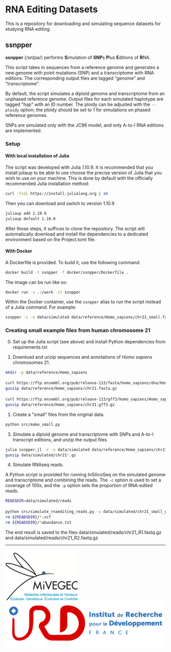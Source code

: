 # RNA Editing Datasets

This is a repository for downloading and simulating sequence datasets for studying RNA editing.

## ssnpper

**ssnpper** (/snɪ́pə/) performs **S**imulation of **SNP**s **P**lus **E**ditions of **R**NA.

This script takes in sequences from a reference genome and generates a new genome with point mutations (SNP) and a transcriptome with RNA editions.
The corresponding output files are tagged "genome" and "transcriptome".

By default, the script simulates a diploid genome and transcriptome from an unphased reference genome. Output files for each simulated haplotype are tagged "hap" with an ID number.
The ploidy can be adjusted with the `--ploidy` option; the ploidy should be set to 1 for simulations on phased reference genomes.

SNPs are simulated only with the JC96 model, and only A-to-I RNA editions are implemented.

### Setup

#### With local installation of Julia

The script was developed with Julia 1.10.9. It is recommended that you install juliaup to be able to use choose the precise version of Julia that you wish to use on your machine. This is done by default with the officially recommended Julia installation method:

```sh
curl -fsSL https://install.julialang.org | sh
```

Then you can download and switch to version 1.10.9

```sh
juliaup add 1.10.9
juliaup default 1.10.9
```

After those steps, it suffices to clone the repository. The script will automatically download and install the dependencies to a dedicated environment based on the Project.toml file.

#### With Docker

A Dockerfile is provided. To build it, use the following command:

```sh
docker build -t ssnpper -f docker/ssnpper/Dockerfile .
```

The image can be run like so:

```sh
docker run -v .:/work -it ssnpper
```

Within the Docker container, use the `ssnpper` alias to run the script instead of a Julia command. For example:

```sh
ssnpper -z -o data/simulated data/reference/Homo_sapiens/chr21_small.fasta.gz
```

### Creating small example files from human chromosome 21

0. Set up the Julia script (see above) and install Python dependencies from requirements.txt

1. Download and unzip sequences and annotations of *Homo sapiens* chromosomes 21.

```sh
mkdir -p data/reference/Homo_sapiens

curl https://ftp.ensembl.org/pub/release-113/fasta/homo_sapiens/dna/Homo_sapiens.GRCh38.dna.chromosome.21.fa.gz -o data/reference/Homo_sapiens/chr21.fasta.gz
gunzip data/reference/Homo_sapiens/chr21.fasta.gz

curl https://ftp.ensembl.org/pub/release-113/gff3/homo_sapiens/Homo_sapiens.GRCh38.113.chromosome.21.gff3.gz -o data/reference/Homo_sapiens/chr21.gff3.gz
gunzip data/reference/Homo_sapiens/chr21.gff3.gz
```

1. Create a "small" files from the original data.

```sh
python src/make_small.py
```

3. Simulate a diploid genome and transcriptome with SNPs and A-to-I transcript editions, and unzip the output files

```sh
julia ssnpper.jl -z -o data/simulated data/reference/Homo_sapiens/chr21_small.fasta
gunzip data/simulated/chr21*.gz
```

4. Simulate RNAseq reads.

A Python script is provided for running InSilicoSeq on the simulated genome and transcriptome and combining the reads. The `-c` option is used to set a coverage of 100x, and the `-p` option sets the proportion of RNA-edited reads.

```sh
READSDIR=data/simulated/reads

python src/simulate_rnaediting_reads.py -u data/simulated/chr21_small_gen* -e data/simulated/chr21_small_trans* -t "chr21_small" -c 100 -p 0.5 -o ${READSDIR} -j 6
rm ${READSDIR}/*.vcf
rm ${READSDIR}/*abundance.txt
```

The end result is saved to the files data/simulated/reads/chr21_R1.fastq.gz and data/simulated/reads/chr21_R2.fastq.gz

---

![MiVEGEC](assets/MIVEGEC.png)
![IRD](assets/IRD.png)
